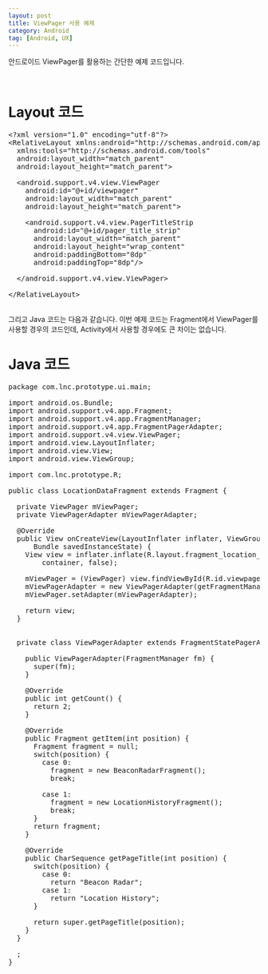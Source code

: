 ```yaml
---
layout: post
title: ViewPager 사용 예제
category: Android
tag: [Android, UX]
---
```


안드로이드 ViewPager를 활용하는 간단한 예제 코드입니다.

<br>

# Layout 코드

<pre class="prettyprint">&lt;?xml version="1.0" encoding="utf-8"?&gt;
&lt;RelativeLayout xmlns:android="http://schemas.android.com/apk/res/android"
  xmlns:tools="http://schemas.android.com/tools"
  android:layout_width="match_parent"
  android:layout_height="match_parent"&gt;

  &lt;android.support.v4.view.ViewPager
    android:id="@+id/viewpager"
    android:layout_width="match_parent"
    android:layout_height="match_parent"&gt;

    &lt;android.support.v4.view.PagerTitleStrip
      android:id="@+id/pager_title_strip"
      android:layout_width="match_parent"
      android:layout_height="wrap_content"
      android:paddingBottom="8dp"
      android:paddingTop="8dp"/&gt;

  &lt;/android.support.v4.view.ViewPager&gt;

&lt;/RelativeLayout&gt;</pre>

<br>
그리고 Java 코드는 다음과 같습니다. 이번 예제 코드는 Fragment에서 ViewPager를 사용할
경우의 코드인데, Activity에서 사용할 경우에도 큰 차이는 없습니다.
<br>

# Java 코드

<pre class="prettyprint">package com.lnc.prototype.ui.main;

import android.os.Bundle;
import android.support.v4.app.Fragment;
import android.support.v4.app.FragmentManager;
import android.support.v4.app.FragmentPagerAdapter;
import android.support.v4.view.ViewPager;
import android.view.LayoutInflater;
import android.view.View;
import android.view.ViewGroup;

import com.lnc.prototype.R;

public class LocationDataFragment extends Fragment {

  private ViewPager mViewPager;
  private ViewPagerAdapter mViewPagerAdapter;

  @Override
  public View onCreateView(LayoutInflater inflater, ViewGroup container,
      Bundle savedInstanceState) {
    View view = inflater.inflate(R.layout.fragment_location_data,
        container, false);

    mViewPager = (ViewPager) view.findViewById(R.id.viewpager);
    mViewPagerAdapter = new ViewPagerAdapter(getFragmentManager());
    mViewPager.setAdapter(mViewPagerAdapter);

    return view;
  }


  private class ViewPagerAdapter extends FragmentStatePagerAdapter {

    public ViewPagerAdapter(FragmentManager fm) {
      super(fm);
    }

    @Override
    public int getCount() {
      return 2;
    }

    @Override
    public Fragment getItem(int position) {
      Fragment fragment = null;
      switch(position) {
        case 0:
          fragment = new BeaconRadarFragment();
          break;

        case 1:
          fragment = new LocationHistoryFragment();
          break;
      }
      return fragment;
    }

    @Override
    public CharSequence getPageTitle(int position) {
      switch(position) {
        case 0:
          return "Beacon Radar";
        case 1:
          return "Location History";
      }

      return super.getPageTitle(position);
    }
  }

  ;
}
</pre>
